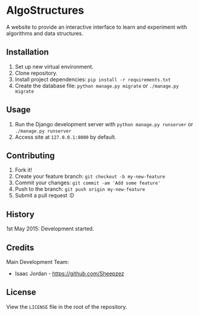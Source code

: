 # AlgoStructures
A website to provide an interactive interface to learn and experiment with algorithms and data structures.

## Installation

1. Set up new virtual environment.
2. Clone repository.
3. Install project dependencies: `pip install -r requirements.txt`
4. Create the database file: `python manage.py migrate` or `./manage.py migrate`

## Usage

1. Run the Django development server with `python manage.py runserver` or `./manage.py runserver`
2. Access site at `127.0.0.1:8000` by default.

## Contributing

1. Fork it!
2. Create your feature branch: `git checkout -b my-new-feature`
3. Commit your changes: `git commit -am 'Add some feature'`
4. Push to the branch: `git push origin my-new-feature`
5. Submit a pull request :D

## History

1st May 2015: Development started.

## Credits

Main Development Team:
- Isaac Jordan - https://github.com/Sheepzez

## License

View the `LICENSE` file in the root of the repository.
